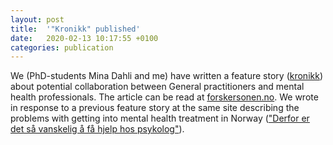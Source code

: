 ```yaml
---
layout: post
title:  '"Kronikk" published'
date:   2020-02-13 10:17:55 +0100
categories: publication
---
```

We (PhD-students Mina Dahli and me) have written a feature story ([kronikk](https://fremmedord.org/hva-betyr/kronikk/)) about potential collaboration between General practitioners and mental health professionals. The article can be read at [forskersonen.no](https://forskersonen.no/helsetjenester-kronikk-meninger/samarbeid-med-fastlegene-kan-bringe-psykologene-naermere-dem-som-trenger-det-men-systemet-legger-ikke-til-rette-for-det/1361724). We wrote in response to a previous feature story at the same site describing the problems with getting into mental health treatment in Norway (["Derfor er det så vanskelig å få hjelp hos psykolog"](https://forskersonen.no/helsepolitikk-kronikk-meninger/derfor-er-det-sa-vanskelig-a-fa-hjelp-hos-psykolog/1346173)). 
